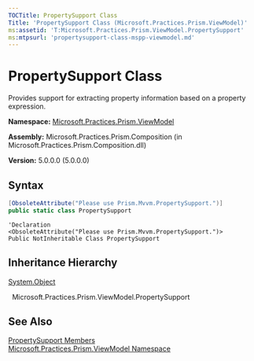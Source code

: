 ```yaml
---
TOCTitle: PropertySupport Class
Title: 'PropertySupport Class (Microsoft.Practices.Prism.ViewModel)'
ms:assetid: 'T:Microsoft.Practices.Prism.ViewModel.PropertySupport'
ms:mtpsurl: 'propertysupport-class-mspp-viewmodel.md'
---
```


# PropertySupport Class

Provides support for extracting property information based on a property expression.

**Namespace:** [Microsoft.Practices.Prism.ViewModel](/patterns-practices/reference/mspp-viewmodel-namespace)

**Assembly:** Microsoft.Practices.Prism.Composition (in Microsoft.Practices.Prism.Composition.dll)

**Version:** 5.0.0.0 (5.0.0.0)

## Syntax

```C#
[ObsoleteAttribute("Please use Prism.Mvvm.PropertySupport.")]
public static class PropertySupport
```

```VB
'Declaration
<ObsoleteAttribute("Please use Prism.Mvvm.PropertySupport.")> 
Public NotInheritable Class PropertySupport
```

## Inheritance Hierarchy

[System.Object](http://msdn.microsoft.com/en-us/library/e5kfa45b)

  Microsoft.Practices.Prism.ViewModel.PropertySupport

## See Also

[PropertySupport Members](/patterns-practices/reference/propertysupport-members-mspp-viewmodel)<br/>
[Microsoft.Practices.Prism.ViewModel Namespace](/patterns-practices/reference/mspp-viewmodel-namespace)<br/>